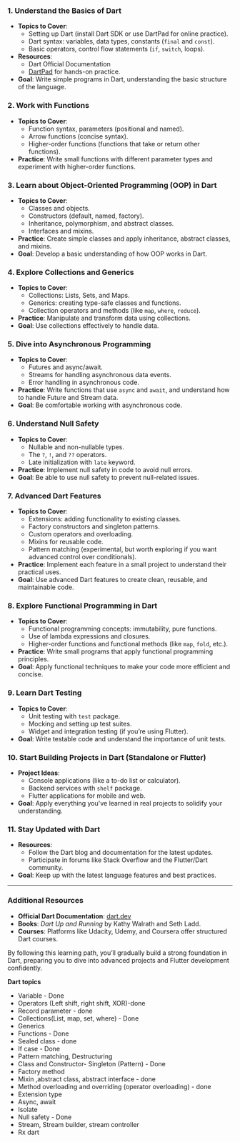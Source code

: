 ### 1. **Understand the Basics of Dart**

- **Topics to Cover**:
    - Setting up Dart (install Dart SDK or use DartPad for online practice).
    - Dart syntax: variables, data types, constants (`final` and `const`).
    - Basic operators, control flow statements (`if`, `switch`, loops).
- **Resources**:
    - Dart Official Documentation
    - [DartPad](https://dartpad.dev/) for hands-on practice.
- **Goal**: Write simple programs in Dart, understanding the basic structure of the language.

### 2. **Work with Functions**

- **Topics to Cover**:
    - Function syntax, parameters (positional and named).
    - Arrow functions (concise syntax).
    - Higher-order functions (functions that take or return other functions).
- **Practice**: Write small functions with different parameter types and experiment with higher-order functions.

### 3. **Learn about Object-Oriented Programming (OOP) in Dart**

- **Topics to Cover**:
    - Classes and objects.
    - Constructors (default, named, factory).
    - Inheritance, polymorphism, and abstract classes.
    - Interfaces and mixins.
- **Practice**: Create simple classes and apply inheritance, abstract classes, and mixins.
- **Goal**: Develop a basic understanding of how OOP works in Dart.

### 4. **Explore Collections and Generics**

- **Topics to Cover**:
    - Collections: Lists, Sets, and Maps.
    - Generics: creating type-safe classes and functions.
    - Collection operators and methods (like `map`, `where`, `reduce`).
- **Practice**: Manipulate and transform data using collections.
- **Goal**: Use collections effectively to handle data.

### 5. **Dive into Asynchronous Programming**

- **Topics to Cover**:
    - Futures and async/await.
    - Streams for handling asynchronous data events.
    - Error handling in asynchronous code.
- **Practice**: Write functions that use `async` and `await`, and understand how to handle Future and Stream data.
- **Goal**: Be comfortable working with asynchronous code.

### 6. **Understand Null Safety**

- **Topics to Cover**:
    - Nullable and non-nullable types.
    - The `?`, `!`, and `??` operators.
    - Late initialization with `late` keyword.
- **Practice**: Implement null safety in code to avoid null errors.
- **Goal**: Be able to use null safety to prevent null-related issues.

### 7. **Advanced Dart Features**

- **Topics to Cover**:
    - Extensions: adding functionality to existing classes.
    - Factory constructors and singleton patterns.
    - Custom operators and overloading.
    - Mixins for reusable code.
    - Pattern matching (experimental, but worth exploring if you want advanced control over conditionals).
- **Practice**: Implement each feature in a small project to understand their practical uses.
- **Goal**: Use advanced Dart features to create clean, reusable, and maintainable code.

### 8. **Explore Functional Programming in Dart**

- **Topics to Cover**:
    - Functional programming concepts: immutability, pure functions.
    - Use of lambda expressions and closures.
    - Higher-order functions and functional methods (like `map`, `fold`, etc.).
- **Practice**: Write small programs that apply functional programming principles.
- **Goal**: Apply functional techniques to make your code more efficient and concise.

### 9. **Learn Dart Testing**

- **Topics to Cover**:
    - Unit testing with `test` package.
    - Mocking and setting up test suites.
    - Widget and integration testing (if you’re using Flutter).
- **Goal**: Write testable code and understand the importance of unit tests.

### 10. **Start Building Projects in Dart (Standalone or Flutter)**

- **Project Ideas**:
    - Console applications (like a to-do list or calculator).
    - Backend services with `shelf` package.
    - Flutter applications for mobile and web.
- **Goal**: Apply everything you've learned in real projects to solidify your understanding.

### 11. **Stay Updated with Dart**

- **Resources**:
    - Follow the Dart blog and documentation for the latest updates.
    - Participate in forums like Stack Overflow and the Flutter/Dart community.
- **Goal**: Keep up with the latest language features and best practices.

---

### Additional Resources

- **Official Dart Documentation**: [dart.dev](https://dart.dev)
- **Books**: _Dart Up and Running_ by Kathy Walrath and Seth Ladd.
- **Courses**: Platforms like Udacity, Udemy, and Coursera offer structured Dart courses.

By following this learning path, you’ll gradually build a strong foundation in Dart, preparing you to dive into advanced projects and Flutter development confidently.

**Dart topics**
- Variable - Done
- Operators (Left shift, right shift, XOR)-done
- Record parameter - done
- Collections(List, map, set, where) - Done
- Generics 
- Functions - Done
- Sealed class - done
- If case - Done
- Pattern matching, Destructuring
- Class and  Constructor- Singleton (Pattern) - Done
- Factory method 
- Mixin ,abstract class, abstract interface - done
- Method overloading and overriding (operator overloading) - done
- Extension type 
- Async, await 
- Isolate 
- Null safety - Done
- Stream, Stream builder, stream controller 
- Rx dart